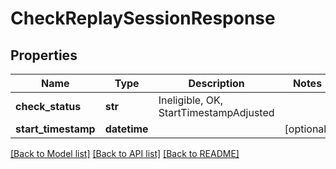 # CheckReplaySessionResponse

## Properties
Name | Type | Description | Notes
------------ | ------------- | ------------- | -------------
**check_status** | **str** | Ineligible, OK, StartTimestampAdjusted | 
**start_timestamp** | **datetime** |  | [optional] 

[[Back to Model list]](../README.md#documentation-for-models) [[Back to API list]](../README.md#documentation-for-api-endpoints) [[Back to README]](../README.md)

